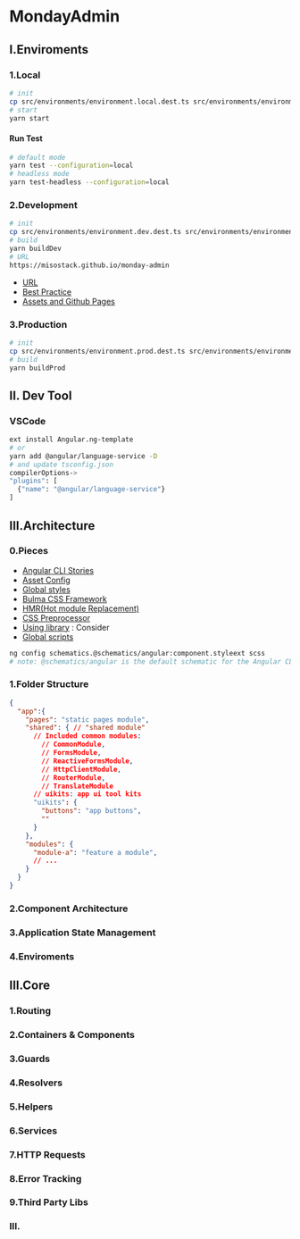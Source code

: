 # MondayAdmin

## I.Enviroments

### 1.Local

```bash
# init
cp src/environments/environment.local.dest.ts src/environments/environment.local.ts
# start
yarn start
```

#### Run Test
```bash
# default mode
yarn test --configuration=local
# headless mode
yarn test-headless --configuration=local
```

### 2.Development

```bash
# init
cp src/environments/environment.dev.dest.ts src/environments/environment.dev.ts
# build
yarn buildDev
# URL
https://misostack.github.io/monday-admin
```

- [URL](https://misostack.github.io/monday-admin)
- [Best Practice](https://www.freecodecamp.org/news/best-practices-for-a-clean-and-performant-angular-application-288e7b39eb6f/)
- [Assets and Github Pages](https://medium.com/@lopesgon/translate-angular-4-with-ngx-translate-and-multiple-modules-7d9f0252f139)

### 3.Production

```bash
# init
cp src/environments/environment.prod.dest.ts src/environments/environment.prod.ts
# build
yarn buildProd
```

## II. Dev Tool

### VSCode

```bash
ext install Angular.ng-template
# or
yarn add @angular/language-service -D
# and update tsconfig.json
compilerOptions->
"plugins": [
  {"name": "@angular/language-service"}
]
```

## III.Architecture

### 0.Pieces

- [Angular CLI Stories](https://github.com/angular/angular-cli/wiki/stories)
- [Asset Config](https://angular.io/guide/workspace-config#asset-config)
- [Global styles](https://github.com/angular/angular-cli/wiki/stories-global-styles)
- [Bulma CSS Framework](https://bulma.io/documentation/customize/with-node-sass/)
- [HMR(Hot module Replacement)](https://github.com/angular/angular-cli/wiki/stories-configure-hmr)
- [CSS Preprocessor](https://github.com/angular/angular-cli/wiki/stories-css-preprocessors)
- [Using library](https://angular.io/guide/using-libraries) : Consider
- [Global scripts](https://github.com/angular/angular-cli/wiki/stories-global-scripts)

```bash
ng config schematics.@schematics/angular:component.styleext scss
# note: @schematics/angular is the default schematic for the Angular CLI
```

### 1.Folder Structure

```json
{
  "app":{
    "pages": "static pages module",
    "shared": { // "shared module"
      // Included common modules:
        // CommonModule,
        // FormsModule,
        // ReactiveFormsModule,
        // HttpClientModule,
        // RouterModule,
        // TranslateModule      
      // uikits: app ui tool kits
      "uikits": {
        "buttons": "app buttons",
        ""
      } 
    },
    "modules": {
      "module-a": "feature a module",
      // ...
    }
  }
}
```

### 2.Component Architecture

### 3.Application State Management

### 4.Enviroments

## III.Core

### 1.Routing

### 2.Containers & Components

### 3.Guards

### 4.Resolvers

### 5.Helpers

### 6.Services

### 7.HTTP Requests

### 8.Error Tracking

### 9.Third Party Libs

### III.